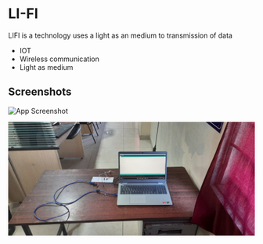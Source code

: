 
# LI-FI

LIFI is a technology uses a light as an medium to transmission of data

- IOT
- Wireless communication
- Light as medium

## Screenshots

![App Screenshot](https://github.com/aravintakshan-AG/li-fi/blob/main/20220407_113214.jpg|width=100px)

![App Screenshot](https://github.com/aravintakshan-AG/li-fi/blob/main/20220922_150055.jpg)
